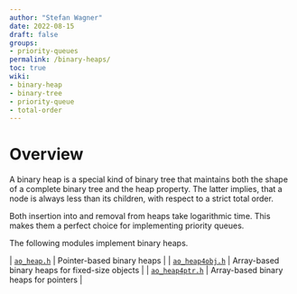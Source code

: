 ```yaml
---
author: "Stefan Wagner"
date: 2022-08-15
draft: false
groups:
- priority-queues
permalink: /binary-heaps/
toc: true
wiki:
- binary-heap
- binary-tree
- priority-queue
- total-order
---
```


# Overview

A binary heap is a special kind of binary tree that maintains both the shape of a complete binary tree and the heap property. The latter implies, that a node is always less than its children, with respect to a strict total order.

Both insertion into and removal from heaps take logarithmic time. This makes them a perfect choice for implementing priority queues.

The following modules implement binary heaps.

| [`ao_heap.h`](api/src/ao/ao_heap.h.md) | Pointer-based binary heaps |
| [`ao_heap4obj.h`](api/src/ao/ao_heap4obj.h.md) | Array-based binary heaps for fixed-size objects |
| [`ao_heap4ptr.h`](api/src/ao/ao_heap4ptr.h.md) | Array-based binary heaps for pointers |
